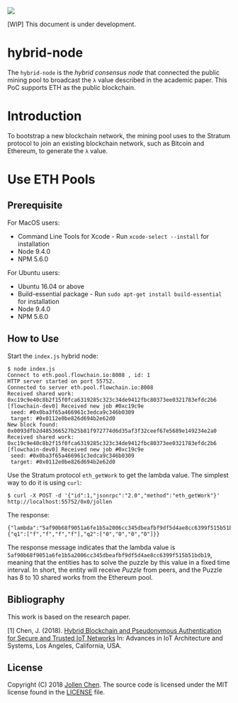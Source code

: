 ![](https://flowchain.co/static/logo-text@128.png)

[WIP] This document is under development.

# hybrid-node

The `hybrid-node` is the *hybrid consensus node* that connected the public mining pool to broadcast the `λ` value described in the academic paper. This PoC supports ETH as the public blockchain.

# Introduction

To bootstrap a new blockchain network, the mining pool uses to the Stratum protocol to join an existing blockchain network, such as Bitcoin and Ethereum, to generate the `λ` value.

# Use ETH Pools

## Prerequisite

For MacOS users:

* Command Line Tools for Xcode - Run ```xcode-select --install``` for installation
* Node 9.4.0
* NPM 5.6.0

For Ubuntu users:

* Ubuntu 16.04 or above
* Build-essential package - Run ```sudo apt-get install build-essential``` for installation
* Node 9.4.0
* NPM 5.6.0

## How to Use

Start the ```index.js``` hybrid node:

```
$ node index.js 
Connect to eth.pool.flowchain.io:8008 , id: 1
HTTP server started on port 55752.
Connected to server eth.pool.flowchain.io:8008
Received shared work:  0xc19c9e40c8b2f15f0fca6319285c323c34de9412fbc80373ee0321783efdc2b6
[flowchain-dev0] Received new job #0xc19c9e
 seed: #0x0ba3f65a466961c3edca9c346b0309
 target: #0x0112e0be826d694b2e62d0
New block found: 0x0093dfb2d485366527b25b81f972774d6d35af3f32ceef67e5689e149234e2a0
Received shared work:  0xc19c9e40c8b2f15f0fca6319285c323c34de9412fbc80373ee0321783efdc2b6
[flowchain-dev0] Received new job #0xc19c9e
 seed: #0x0ba3f65a466961c3edca9c346b0309
 target: #0x0112e0be826d694b2e62d0
```

Use the Stratum protocol ```eth_getWork``` to get the lambda value. The simplest way to do it is using ```curl```:

```
$ curl -X POST -d '{"id":1,"jsonrpc":"2.0","method":"eth_getWork"}' http://localhost:55752/0x0/jollen
```

The response:

```
{"lambda":"5af90b68f9051a6fe1b5a2006cc345dbeafbf9df5d4ae8cc6399f515b51bdb19","puzzle":{"q1":["f","f","f","f"],"q2":["0","0","0","0"]}}
```

The response message indicates that the lambda value is ```5af90b68f9051a6fe1b5a2006cc345dbeafbf9df5d4ae8cc6399f515b51bdb19```, meaning that the entities has to solve the puzzle by this value in a fixed time interval. In short, the entity will receive *Puzzle* from peers, and the Puzzle has 8 to 10 shared works from the Ethereum pool.

## Bibliography

This work is based on the research paper.

[1] Chen, J. (2018). [Hybrid Blockchain and Pseudonymous Authentication for Secure and Trusted IoT Networks](https://flowchain.co/flowchain-AIoTAS18_ACCEPTED.pdf) In: Advances in IoT Architecture and Systems, Los Angeles, California, USA.

## License

Copyright (C) 2018 [Jollen Chen](https://github.com/jollen). The source code is licensed under the MIT license found in the [LICENSE](LICENSE) file.
